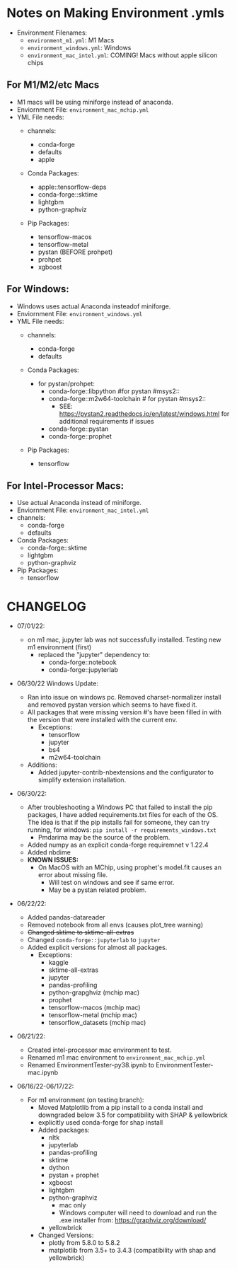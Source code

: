 # Notes on Making Environment .ymls
- Environment Filenames:
	- `environment_m1.yml`: M1 Macs
	- `environment_windows.yml`: Windows
	- `environment_mac_intel.yml`: COMING! Macs without apple silicon chips

## For M1/M2/etc Macs
- M1 macs will be using miniforge instead of anaconda.
- Enviornment File: `environment_mac_mchip.yml`
- YML File needs:
	- channels:
  		- conda-forge
  		- defaults
  		- apple
		
	- Conda Packages:
		- apple::tensorflow-deps
		- conda-forge::sktime
		- lightgbm
		- python-graphviz
		
	- Pip Packages:
		- tensorflow-macos
    	- tensorflow-metal
		- pystan (BEFORE prohpet)
		- prohpet
		- xgboost
		
## For Windows:
- Windows uses actual Anaconda insteadof miniforge.
- Enviornment File: `environment_windows.yml`
- YML File needs:
	- channels:
		- conda-forge
		- defaults
	
	- Conda Packages:
		-  for pystan/prohpet:
			- conda-forge::libpython  #for pystan #msys2::
			- conda-forge::m2w64-toolchain # for pystan #msys2::
				- SEE: https://pystan2.readthedocs.io/en/latest/windows.html for additional requirements if issues
			- conda-forge::pystan
			- conda-forge::prophet
		
	- Pip Packages:
		- tensorflow
		
## For Intel-Processor Macs:
- Use actual Anaconda instead of miniforge.
- Enviornment File: `environment_mac_intel.yml`
- channels:
	- conda-forge
	- defaults
- Conda Packages:
	- conda-forge::sktime
	- lightgbm
	- python-graphviz
- Pip Packages:
	- tensorflow

# CHANGELOG
- 07/01/22: 
	- on m1 mac, jupyter lab was not successfully installed. Testing new m1 environment (first)
		- replaced the "jupyter" dependency to:
			- conda-forge::notebook
			- conda-forge::jupyterlab
- 06/30/22 Windows Update:
	- Ran into issue on windows pc. Removed charset-normalizer install and removed pystan version which seems to have fixed it.
	- All packages that were missing version #'s have been filled in with the version that were installed with the current env.
		- Exceptions:
			- tensorflow
			- jupyter
			- bs4
			- m2w64-toolchain
	- Additions:
		- Added jupyter-contrib-nbextensions and the configurator to simplify extension installation.
	


- 06/30/22:
	- After troubleshooting a Windows PC that failed to install the pip packages, I have added requirements.txt files for each of the OS. The idea is that if the pip installs fail for someone, they can try running, for windows: `pip install -r requirements_windows.txt` 
		- Pmdarima may be the source of the problem.
	- Added numpy as an explicit conda-forge requiremnet v 1.22.4
	- Added nbdime 
	- **KNOWN ISSUES:**
		- On MacOS with an MChip, using prophet's model.fit causes an error about missing file. 
			- Will test on windows and see if same error.
			- May be a pystan related problem.
	
- 06/22/22:
	- Added pandas-datareader
	- Removed notebook from all envs (causes plot_tree warning)
	- ~~Changed sktime to sktime-all-extras~~
	- Changed `conda-forge::jupyterlab` to `jupyter`
	- Added explicit versions for almost all packages.
		- Exceptions:
			- kaggle
			- sktime-all-extras
			- jupyter
			- pandas-profiling
			- python-grapghviz (mchip mac)
			- prophet
			- tensorflow-macos (mchip mac)
			- tensorflow-metal (mchip mac)
			- tensorflow_datasets (mchip mac)
- 06/21/22:
	- Created intel-processor mac environment to test.
	- Renamed m1 mac environment to `environment_mac_mchip.yml`
	- Renamed EnvironmentTester-py38.ipynb to EnvironmentTester-mac.ipynb
- 06/16/22-06/17/22:
	- For m1 environment (on testing branch):
		- Moved Matplotlib from a pip install to a conda install and downgraded below 3.5 for compatibility with SHAP & yellowbrick
		- explicitly used conda-forge for shap install
		- Added packages:
			- nltk
			- jupyterlab
			- pandas-profiling
			- sktime
			- dython
			- pystan + prophet
			- xgboost
			- lightgbm
			- python-graphviz 
				- mac only
				- Windows computer will need to download and run the .exe installer from: https://graphviz.org/download/
			- yellowbrick
		- Changed Versions:
			- plotly from 5.8.0 to 5.8.2
			- matplotlib from 3.5+ to 3.4.3 (compatibility with shap and yellowbrick)
		
